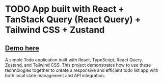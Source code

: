 # TODO App built with React + TanStack Query (React Query) + Tailwind CSS + Zustand

## [Demo here](https://react-query-zustand-todo-app.vercel.app/)

A simple Todo application built with React, TypeScript, React Query, Zustand, and Tailwind CSS. This project demonstrates how to use these technologies together to create a responsive and efficient todo list app with both local state management and API integration.
